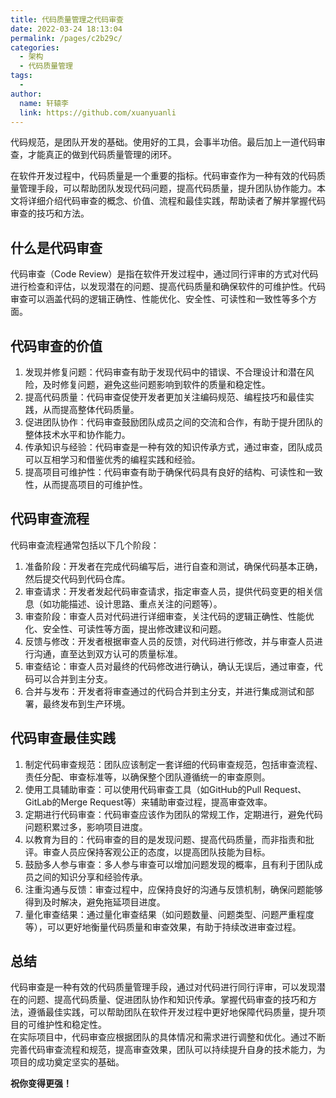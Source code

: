 ```yaml
---
title: 代码质量管理之代码审查
date: 2022-03-24 18:13:04
permalink: /pages/c2b29c/
categories: 
  - 架构
  - 代码质量管理
tags: 
  - 
author: 
  name: 轩辕李
  link: https://github.com/xuanyuanli
---
```



代码规范，是团队开发的基础。使用好的工具，会事半功倍。最后加上一道代码审查，才能真正的做到代码质量管理的闭环。  

在软件开发过程中，代码质量是一个重要的指标。代码审查作为一种有效的代码质量管理手段，可以帮助团队发现代码问题，提高代码质量，提升团队协作能力。本文将详细介绍代码审查的概念、价值、流程和最佳实践，帮助读者了解并掌握代码审查的技巧和方法。
<!-- more -->

## 什么是代码审查

代码审查（Code Review）是指在软件开发过程中，通过同行评审的方式对代码进行检查和评估，以发现潜在的问题、提高代码质量和确保软件的可维护性。代码审查可以涵盖代码的逻辑正确性、性能优化、安全性、可读性和一致性等多个方面。

## 代码审查的价值

1. 发现并修复问题：代码审查有助于发现代码中的错误、不合理设计和潜在风险，及时修复问题，避免这些问题影响到软件的质量和稳定性。
2. 提高代码质量：代码审查促使开发者更加关注编码规范、编程技巧和最佳实践，从而提高整体代码质量。
3. 促进团队协作：代码审查鼓励团队成员之间的交流和合作，有助于提升团队的整体技术水平和协作能力。
4. 传承知识与经验：代码审查是一种有效的知识传承方式，通过审查，团队成员可以互相学习和借鉴优秀的编程实践和经验。
5. 提高项目可维护性：代码审查有助于确保代码具有良好的结构、可读性和一致性，从而提高项目的可维护性。

## 代码审查流程

代码审查流程通常包括以下几个阶段：
1. 准备阶段：开发者在完成代码编写后，进行自查和测试，确保代码基本正确，然后提交代码到代码仓库。
2. 审查请求：开发者发起代码审查请求，指定审查人员，提供代码变更的相关信息（如功能描述、设计思路、重点关注的问题等）。
3. 审查阶段：审查人员对代码进行详细审查，关注代码的逻辑正确性、性能优化、安全性、可读性等方面，提出修改建议和问题。
4. 反馈与修改：开发者根据审查人员的反馈，对代码进行修改，并与审查人员进行沟通，直至达到双方认可的质量标准。
5. 审查结论：审查人员对最终的代码修改进行确认，确认无误后，通过审查，代码可以合并到主分支。
6. 合并与发布：开发者将审查通过的代码合并到主分支，并进行集成测试和部署，最终发布到生产环境。

## 代码审查最佳实践
1. 制定代码审查规范：团队应该制定一套详细的代码审查规范，包括审查流程、责任分配、审查标准等，以确保整个团队遵循统一的审查原则。
2. 使用工具辅助审查：可以使用代码审查工具（如GitHub的Pull Request、GitLab的Merge Request等）来辅助审查过程，提高审查效率。
3. 定期进行代码审查：代码审查应该作为团队的常规工作，定期进行，避免代码问题积累过多，影响项目进度。
4. 以教育为目的：代码审查的目的是发现问题、提高代码质量，而非指责和批评。审查人员应保持客观公正的态度，以提高团队技能为目标。
5. 鼓励多人参与审查：多人参与审查可以增加问题发现的概率，且有利于团队成员之间的知识分享和经验传承。
6. 注重沟通与反馈：审查过程中，应保持良好的沟通与反馈机制，确保问题能够得到及时解决，避免拖延项目进度。
7. 量化审查结果：通过量化审查结果（如问题数量、问题类型、问题严重程度等），可以更好地衡量代码质量和审查效果，有助于持续改进审查过程。

## 总结
代码审查是一种有效的代码质量管理手段，通过对代码进行同行评审，可以发现潜在的问题、提高代码质量、促进团队协作和知识传承。掌握代码审查的技巧和方法，遵循最佳实践，可以帮助团队在软件开发过程中更好地保障代码质量，提升项目的可维护性和稳定性。  
在实际项目中，代码审查应根据团队的具体情况和需求进行调整和优化。通过不断完善代码审查流程和规范，提高审查效果，团队可以持续提升自身的技术能力，为项目的成功奠定坚实的基础。

**祝你变得更强！**
